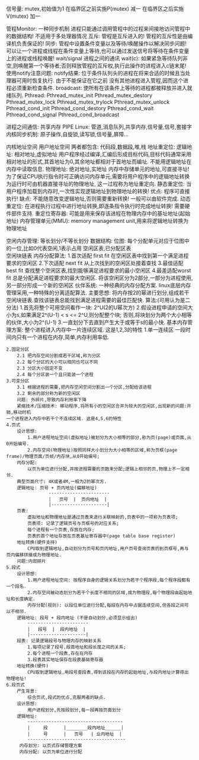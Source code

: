 信号量: mutex,初始值为1
在临界区之前实施P(mutex) 减一
在临界区之后实施V(mutex) 加一

管程Monitor: 一种同步机制
    进程只能通过调用管程中的过程来间接地访问管程中的数据结构!
    不适用于多处理器情况
    互斥:
        管程是互斥进入的!
        管程的互斥性是由编译机负责保证的!
    同步:
        管程中设置条件变量以及等待/唤醒操作以解决同步问题!
        可以让一个进程或线程在条件变量上等待,也可以通过发送信号将等待在条件变量上的进程或线程唤醒!
    wait/signal 进程之间的通讯
    wait(c):
        如果紧急等待队列非空,则唤醒第一个等待者;否则释放管程的互斥权,执行此操作的进程进入c链末尾!
    使用notify注意问题:
        notify结果: 位于条件队列头的进程在将来合适的时候且当处理器可用时恢复执行.
        由于不能保证在它之前  没有其他进程进入管程,因而这个进程必须重新检查条件.
    broadcast: 使所有在该条件上等待的进程都被释放并进入就绪队列.
Pthread:
    Pthread_mutex_init
    Pthread_mutex_destory
    Pthread_mutex_lock
    Pthread_mutex_trylock
    Pthread_mutex_unlock
    Pthread_cond_init
    Pthread_cond_destory
    Pthread_cond_wait
    Pthread_cond_signal
    Pthread_cond_broadcast

进程之间通信:
    共享内存
    PIPE
Linux:
    管道,消息队列,共享内存,信号量,信号,套接字
    内核同步机制: 原子操作,自旋锁,读写锁,信号量,屏障...

内核地址空间
用户地址空间
    两者都包含: 代码段,数据段,堆,栈
地址重定位:
    逻辑地址: 相对地址,虚拟地址
        用户程序经过编译,汇编后形成目标代码,目标代码通常采用相对地址的形式,其首地址为0,其余地址都相对于首地址而编址.
        不能用逻辑地址在内存中读取信息.
    物理地址: 绝对地址,实地址
        内存中存储单元的地址,可直接寻址!
    为了保证CPU执行指令时可正确访问内存单元,需要将用户程序中的逻辑地址转换为运行时可由机器直接寻址的物理地址,
    这一过程称为地址重定向.
静态重定位:
    当用户程序加载到内存时,一次性实现逻辑地址到物理地址的转换!
    优点: 程序可直接执行!
    缺点: 不能随意改变逻辑地址,否则需要重新转换!
    一般可以由软件完成.
动态重定位:
    在进程执行过程中进行地址转换,即逐条指令执行时完成地址转换!
    需要硬件部件支持.
重定位寄存器: 可能是用来保存该进程在物理内存中的基址地址(起始地址)
内存管理单元(MMU): memory management unit,用来将逻辑地址转换为物理地址

空闲内存管理:
    等长划分/不等长划分
    数据结构:
        位图: 每个分配单元对应于位图中的一位,比如0代表空闲,1表示占用
        空闲区表,已分配区表            
        空闲块链表
内存分配算法:
    1.首次适配 first fit
        在空闲区表中找到第一个满足进程要求的空闲区
    2.下次适配 next fit
        从上次找到的空闲区处接着查找
    3.最佳适配 best fit
        查找整个空闲区表,找到能够满足进程要求的最小空闲区
    4.最差适配worst fit
        总是分配满足进程要求的最大空闲区.
        将该空闲区分为2部分,一部分为进程使用,另一部分形成一个新的空闲区
伙伴系统:
    一种经典的内存分配方案. linux底层内存管理采用,一种特殊的分离适配算法.
    主要思想:
        将内存按2的幂进行划分,组成若干空闲块链表.查找该链表总能找到满足进程需要的最佳匹配快.
    算法:(可用认为是二分法)
        1.首先将整个可用空间看作一块: 2^U(2的U幂次方)
        2.假设进程申请的空间大小为s,如果满足2^(U-1) < s <= 2^U,则分配整个块;
          否则,将块划分为两个大小相等的伙伴,大小为2^(U-1)
        3.一直划分下去直到产生大于或等于s的最小快.
基本内存管理方案:
    整个进程进入内存中一片连续区域. 这是1,2,3的特性
    1.单一连续区
        一段时间内只有一个进程在内存,简单,内存利用率低.

    2.固定分区
        2.1 把内存空间分割成若干区域,称为分区
        2.2 每个分区的大小可以相同也可以不同
        2.3 分区大小固定不变
        2.4 每个分区装一个且只能装一个进程
    3.可变分区
        3.1 根据进程的需要,把内存空闲空间分割出一个分区,分配给该进程
        3.2 剩余的部分称为新的空闲区
        问题: 外碎片,导致内存利用率下降
        紧缩技术/压缩技术: 移动程序,将所有小的空闲区合并为较大的空闲区,出现新的问题:开销,移动时机
    一个进程进入内存中若干个不连续区域. 这是4,5,6的特性
    4.页式
        设计思想:
            1.用户进程地址空间(虚拟地址)被划分为大小相等的部分,称为页(page)或页面,从0开始编号.
            2.内存空间(物理地址)按照同样大小划分为大小相等的区域,称为页框(page frame)/物理页面/页帧/内存块,从0开始编号;
        内存分配:
            以页为单位进行分配,并按进程需要的页数来分配;逻辑上相邻的页,物理上不一定相邻.
        典型页面尺寸: 4K或者4M,一般为2的幂次方.
        逻辑地址: 页号 + 页内地址(偏移地址)
                    -----------------------
                    |   页号  |  页内地址  |
                    |---------------------|  
        页表:
            虚拟地址和物理地址是通过页表来进行关联映射的,页表中的一项称为页表项;
            页表项: 记录了逻辑页号与页框号的对应关系;
            每个进程有一个页表,存放在内存;
            页表的首个地址存放在页表基址寄存器中(page table base register)
        地址转换(硬件支持)
            CPU取到逻辑地址,自动划分为页号和页内地址,用户页号查询页表的到页框号,再与页内偏移拼接成为物理地址.
        问题:内部碎片
    5.段式
        设计思想:
            1.用户进程地址空间: 按程序自身的逻辑关系划分为若干个程序段,每个程序段都有一个段名.
            2.内存空间被动态划分为若干个长度不相同的区域,成为物理段,每个物理段由起始地址和长度确定.
            内存分配(规则): 以段位单位进行分配,每段在内存中占据连续空间,但各段之间可以不相邻.
        逻辑地址: 段号 + 段内地址 (不是自动划分,必须显示给出)
            -----------------------
            |   段号  |  段内地址  |
            |---------------------|
        段表: 记录逻辑段号与物理内存的映射关系
            1.每项记录了段号,段首地址和段长度之间的关系;
            2.每个进程一个段表,存在在内存
            3.段表其实地址保存在段表基础寄存器
        地址转换(硬件)
            CPU取到逻辑地址,用段号查段表,得到该段在内存的起始地址,与段内地址计算得出物理地址!
    6.段页式
        产生背景:
            综合页式,段式的优点,克服两者的缺点.
        设计思想:
            用户进程划分,先按段划分,每一段再按页面划分
        逻辑地址:
            ------------------------------------
            |     段      |________段内地址______|
            |     号      |   页号   | 业内地址  |
            -------------------------------------
         内存划分: 以页式存储管理方案
         内存分配: 以页为单位进行分配
            









